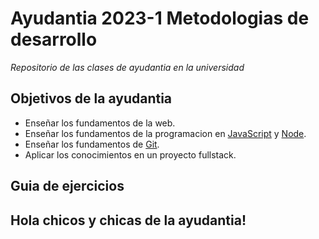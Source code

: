 # Ayudantia 2023-1 Metodologias de desarrollo

_Repositorio de las clases de ayudantia en la universidad_

## Objetivos de la ayudantia

- Enseñar los fundamentos de la web.
- Enseñar los fundamentos de la programacion en [JavaScript](./JavaScript/Fundamentos/Fundamentos.md) y [Node](./Node/Fundamentos.md).
- Enseñar los fundamentos de [Git](./Git/Git.md).
- Aplicar los conocimientos en un proyecto fullstack.

## Guia de ejercicios

## Hola chicos y chicas de la ayudantia!
